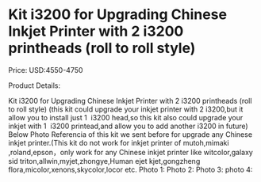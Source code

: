 # Kit i3200 for Upgrading Chinese Inkjet Printer with 2 i3200 printheads (roll to roll style)

Price: USD:4550-4750

Product Details:

Kit i3200 for Upgrading Chinese Inkjet Printer with 2 i3200 printheads (roll to roll style)
(this kit could upgrade your inkjet printer with 2 i3200,but it allow you to install just 1  i3200 head,so this kit also could upgrade your inkjet with 1  i3200 printead,and allow you to add another i3200 in future)
Below Photo Referencia of this kit we sent before for upgrade any Chinese inkjet printer.(This kit do not work for inkjet printer of mutoh,mimaki ,roland,epson，only work for any Chinese inkjet printer like witcolor,galaxy sid triton,allwin,myjet,zhongye,Human ejet kjet,gongzheng flora,micolor,xenons,skycolor,locor etc.
Photo 1:
Photo 2:
Photo 3:
photo 4:
